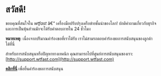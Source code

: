 # สวัสดี!

ขอบคุณที่สนใจใน *wtfast* â€“ เครื่องมือปรับปรุงเครือข่ายชั้นนำของโลก! ปกติคำถามเกี่ยวกับธุรกิจและการเป็นหุ้นส่วนมักจะได้รับคำตอบภายใน 24 ชั่วโมง

**หมายเหตุ:** เนื่องจากปริมาณคำร้องขอที่เราได้รับ เราไม่สามรถตอบคำร้องขอการสนับสนุนของลูกค้าได้ที่นี่

สำหรับการสนับสนุนหรือปัญหาทางเทคนิก คุณสามารถไปที่ศูนย์การสนับสนุนของเรา: [http://support.wtfast.com](http://support.wtfast.com)

**[คลิกที่นี่](https://wtfast.zendesk.com/hc/en-us/requests/new)** เพื่อยื่นคำร้องขอการสนับสนุน
